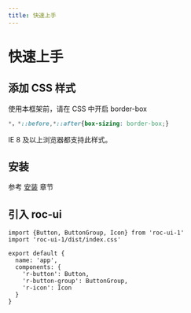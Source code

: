 ```yaml
---
title: 快速上手
---
```


# 快速上手

## 添加 CSS 样式

使用本框架前，请在 CSS 中开启 border-box

```css
*，*::before,*::after{box-sizing: border-box;}
```
IE 8 及以上浏览器都支持此样式。

## 安装

参考 [安装](http://localhost:8080/roc-ui/install/) 章节

## 引入 roc-ui
```$xslt
import {Button, ButtonGroup, Icon} from 'roc-ui-1'
import 'roc-ui-1/dist/index.css'

export default {
  name: 'app',
  components: {
    'r-button': Button,
    'r-button-group': ButtonGroup,
    'r-icon': Icon
  }
}
```
